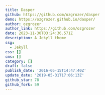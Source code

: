 ```yaml
---
title: Dasper
github: https://github.com/ozgrozer/dasper
demo: https://ozgrozer.github.io/dasper/
author: ozgrozer
author_link: https://github.com/ozgrozer
date: 2023-11-30T03:24:36.571Z
description: A Jekyll theme
ssg:
  - Jekyll
css: []
cms: []
category: []
draft: false
publish_date: '2016-05-15T14:47:40Z'
update_date: '2019-05-31T17:06:13Z'
github_star: 78
github_fork: 59
---
```

